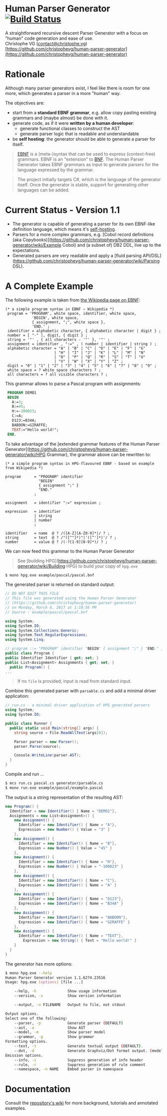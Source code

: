 # Human Parser Generator [![Build Status](https://circleci.com/gh/christophevg/human-parser-generator.png)](https://circleci.com/gh/christophevg/human-parser-generator)

A straightforward recursive descent Parser Generator with a focus on "human" code generation and ease of use.  
Christophe VG (<contact@christophe.vg>)  
[https://github.com/christophevg/human-parser-generator](https://github.com/christophevg/human-parser-generator)

# Rationale

Although many parser generators exist, I feel like there is room for one more, which generates a parser in a more "human" way.

The objectives are:

* start from a **standard EBNF grammar**, e.g. allow copy pasting existing grammars and (maybe almost) be done with it.
* generate code, as if it were **written by a human developer**:
	* generate functional classes to construct the AST
	* generate parser logic that is readable and understandable
* be **self hosting**: the generator should be able to generate a parser for itself.

> [EBNF](https://en.wikipedia.org/wiki/Extended_Backus–Naur_form) is a (meta-)syntax that can be used to express (context-free) grammars. EBNF is an "extension" to [BNF](https://en.wikipedia.org/wiki/Backus–Naur_form).
> The Human Parser Generator takes EBNF grammars as input to generate parsers for the language expressed by the grammar.

> The project initially targets C#, which is the language of the generator itself. Once the generator is stable, support for generating other languages can be added.

# Current Status - Version 1.1

* The generator is capable of generating a parser for its own EBNF-like definition language, which means it's [self-hosting](https://github.com/christophevg/human-parser-generator/wiki/Bootstrapping). 
* Parsers for a more complex grammars, e.g. [Cobol record definitions (aka Copybooks)](https://github.com/christophevg/human-parser-generator/wiki/Example Cobol) and (a subset of) DB2 DDL, live up to the expectations.
* Generated parsers are very readable and apply a [fluid parsing API/DSL](https://github.com/christophevg/human-parser-generator/wiki/Parsing DSL).

# A Complete Example

The following example is taken from [the Wikipedia page on EBNF](https://en.wikipedia.org/wiki/Extended_Backus–Naur_form):

```ebnf
(* a simple program syntax in EBNF − Wikipedia *)
 program = 'PROGRAM', white space, identifier, white space, 
            'BEGIN', white space, 
            { assignment, ";", white space }, 
            'END.' ;
 identifier = alphabetic character, { alphabetic character | digit } ;
 number = [ "-" ], digit, { digit } ;
 string = '"' , { all characters - '"' }, '"' ;
 assignment = identifier , ":=" , ( number | identifier | string ) ;
 alphabetic character = "A" | "B" | "C" | "D" | "E" | "F" | "G"
                      | "H" | "I" | "J" | "K" | "L" | "M" | "N"
                      | "O" | "P" | "Q" | "R" | "S" | "T" | "U"
                      | "V" | "W" | "X" | "Y" | "Z" ;
 digit = "0" | "1" | "2" | "3" | "4" | "5" | "6" | "7" | "8" | "9" ;
 white space = ? white space characters ? ;
 all characters = ? all visible characters ? ;
```

This grammar allows to parse a Pascal program with assignments:

```pascal
 PROGRAM DEMO1
 BEGIN
   A:=3;
   B:=45;
   H:=-100023;
   C:=A;
   D123:=B34A;
   BABOON:=GIRAFFE;
   TEXT:="Hello world!";
 END.
```

To take advantage of the [extended grammar features of the Human Parser Generator](https://github.com/christophevg/human-parser-generator/wiki/HPG Grammar), the grammar above can be rewritten to:

```ebnf
(* a simple program syntax in HPG-flavoured EBNF - based on example from Wikipedia *)

program      = "PROGRAM" identifier
               "BEGIN"
               { assignment ";" }
               "END."
             ;

assignment   = identifier ":=" expression ;

expression   = identifier
             | string
             | number
             ;

identifier   = name  @ ? /([A-Z][A-Z0-9]*)/ ? ;
string       = text  @ ? /"([^"]*)"|'([^']*)'/ ? ;
number       = value @ ? /(-?[1-9][0-9]*)/ ? ;
```

We can now feed this grammar to the Human Parser Generator

> See [building HPG](https://github.com/christophevg/human-parser-generator/wiki/Building HPG) to build your copy of `hpg.exe`

```bash
$ mono hpg.exe example/pascal/pascal.bnf
```

The generated parser is returned on standard output:

```csharp
// DO NOT EDIT THIS FILE
// This file was generated using the Human Parser Generator
// (https://github.com/christophevg/human-parser-generator)
// on Monday, March 6, 2017 at 1:10:56 PM
// Source : example/pascal/pascal.bnf

using System;
using System.IO;
using System.Collections.Generic;
using System.Text.RegularExpressions;
using System.Linq;

// program ::= "PROGRAM" identifier "BEGIN" { assignment ";" } "END." ;
public class Program {
public Identifier Identifier { get; set; }
public List<Assignment> Assignments { get; set; }
  public Program() {
...
```

> If no `file` is provided, input is read from standard input.

Combine this generated parser with `parsable.cs` and add a minimal driver application:

```csharp
// run.cs - a minimal driver application of HPG generated parsers
using System;
using System.IO;

public class Runner {
  public static void Main(string[] args) {
    string source = File.ReadAllText(args[0]);

    Parser parser = new Parser();
    parser.Parse(source);

    Console.WriteLine(parser.AST);
  }
}
```

Compile and run ...

```bash
$ mcs run.cs pascal.cs generator/parsable.cs 
$ mono run.exe example/pascal/example.pascal
```

The output is a string representation of the resulting AST:

```csharp
new Program() {
  Identifier = new Identifier() { Name = "DEMO1"},
  Assignments = new List<Assignment>() {
    new Assignment() {
      Identifier = new Identifier() { Name = "A"},
      Expression = new Number() { Value = "3" }
    },
    new Assignment() {
      Identifier = new Identifier() { Name = "B"},
      Expression = new Number() { Value = "45" }
    },
    new Assignment() {
      Identifier = new Identifier() { Name = "H"},
      Expression = new Number() { Value = "-100023" }
    },
    new Assignment() {
      Identifier = new Identifier() { Name = "C"},
      Expression = new Identifier() { Name = "A" }
    },
    new Assignment() {
      Identifier = new Identifier() { Name = "D123"},
      Expression = new Identifier() { Name = "B34A" }
    },
    new Assignment() {
      Identifier = new Identifier() { Name = "BABOON"},
      Expression = new Identifier() { Name = "GIRAFFE" }
    },
    new Assignment() {
      Identifier = new Identifier() { Name = "TEXT"},
        Expression = new String() { Text = "Hello world!" }
    }
  }
}
```

The generator has more options:

```bash
$ mono hpg.exe --help
Human Parser Generator version 1.1.6274.23516
Usage: hpg.exe [options] [file ...]

    --help, -h              Show usage information
    --version, -v           Show version information

    --output, -o FILENAME   Output to file, not stdout

Output options.
Select one of the following:
    --parser, -p            Generate parser (DEFAULT)
    --ast, -a               Show AST
    --model, -m             Show parser model
    --grammar, -g           Show grammar
Formatting options.
    --text, -t              Generate textual output (DEFAULT).
    --dot, -d               Generate Graphviz/Dot format output. (model)
Emission options.
    --info, -i              Suppress generation of info header
    --rule, -r              Suppress generation of rule comment
    --namespace, -n NAME    Embed parser in namespace
```

# Documentation

Consult the [repository's wiki](https://github.com/christophevg/human-parser-generator/wiki) for more background, tutorials and annotated examples.
